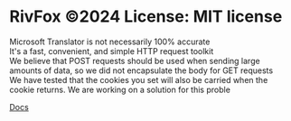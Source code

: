 ﻿# RivFox ©2024 License: MIT license
Microsoft Translator is not necessarily 100% accurate \
It's a fast, convenient, and simple HTTP request toolkit \
We believe that POST requests should be used when sending large amounts of data, so we did not encapsulate the body for GET requests \
We have tested that the cookies you set will also be carried when the cookie returns. We are working on a solution for this proble

[Docs]("https://learn.rivfox.com/docs/rivfox/network")